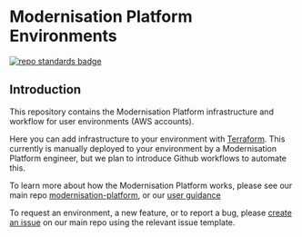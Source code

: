 # Modernisation Platform Environments
[![repo standards badge](https://img.shields.io/badge/dynamic/json?color=blue&style=for-the-badge&logo=github&label=MoJ%20Compliant&query=%24.data%5B%3F%28%40.name%20%3D%3D%20%22modernisation-platform-environments%22%29%5D.status&url=https%3A%2F%2Foperations-engineering-reports.cloud-platform.service.justice.gov.uk%2Fgithub_repositories)](https://operations-engineering-reports.cloud-platform.service.justice.gov.uk/github_repositories#modernisation-platform-environments "Link to report")

## Introduction

This repository contains the Modernisation Platform infrastructure and workflow for user environments (AWS accounts). 

Here you can add infrastructure to your environment with [Terraform](https://www.terraform.io/). This currently is manually deployed to your environment by a Modernisation Platform engineer, but we plan to introduce Github workflows to automate this.

To learn more about how the Modernisation Platform works, please see our main repo [modernisation-platform](https://github.com/ministryofjustice/modernisation-platform), or our [user guidance](https://ministryofjustice.github.io/modernisation-platform)

To request an environment, a new feature, or to report a bug, please [create an issue](https://github.com/ministryofjustice/modernisation-platform/issues/new/choose) on our main repo using the relevant issue template.
